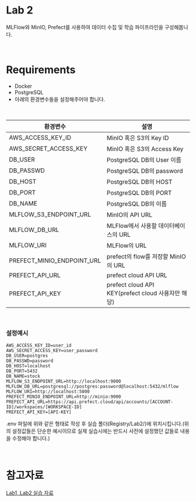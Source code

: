 # Lab 2

MLFlow와 MinIO, Prefect를 사용하여 데이터 수집 및 학습 파이프라인을 구성해봅니다.

<br>

# Requirements

* Docker
* PostgreSQL
* 아래의 환경변수들을 설정해주어야 합니다.

<br>

|환경변수|설명|
|---|---|
|AWS_ACCESS_KEY_ID|MinIO 혹은 S3의 Key ID|
|AWS_SECRET_ACCESS_KEY|MinIO 혹은 S3의 Access Key|
|DB_USER|PostgreSQL DB의 User 이름|
|DB_PASSWD|PostgreSQL DB의 password|
|DB_HOST|PostgreSQL DB의 HOST|
|DB_PORT|PostgreSQL DB의 PORT|
|DB_NAME|PostgreSQL DB의 이름|
|MLFLOW_S3_ENDPOINT_URL|MinIO의 API URL|
|MLFLOW_DB_URL|MLFlow에서 사용할 데이터베이스의 URL|
|MLFLOW_URI|MLFlow의 URL|
|PREFECT_MINIO_ENDPOINT_URL|prefect의 flow를 저장할 MinIO의 URL|
|PREFECT_API_URL|prefect cloud API URL|
|PREFECT_API_KEY|prefect cloud API KEY(prefect cloud 사용자만 해당)|

<br>

### 설정예시
```
AWS_ACCESS_KEY_ID=user_id
AWS_SECRET_ACCESS_KEY=user_password
DB_USER=postgres
DB_PASSWD=password
DB_HOST=localhost
DB_PORT=5432
DB_NAME=stock
MLFLOW_S3_ENDPOINT_URL=http://localhost:9000
MLFLOW_DB_URL=postgresql://postgres:password@localhost:5432/mlflow
MLFLOW_URI=http://localhost:5000
PREFECT_MINIO_ENDPOINT_URL=http://minio:9000
PREFECT_API_URL=https://api.prefect.cloud/api/accounts/[ACCOUNT-ID]/workspaces/[WORKSPACE-ID]
PREFECT_API_KEY=[API-KEY]
```

.env 파일에 위와 같은 형태로 작성 후 실습 폴더(Registry/Lab2/)에 위치시킵니다.(위의 설정값들은 단순한 예시이므로 실제 실습시에는 반드시 사전에 설정했던 값들로 내용을 수정해야 합니다.)

<br>

# 참고자료
[Lab1, Lab2 실습 자료](https://docs.google.com/presentation/d/1JM-qKYC3xdzs3kn9x3X119HSSIaOgiiRGQXMTlw4lGY/edit?usp=sharing)  
